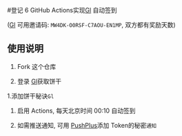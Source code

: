 #登记
6
GitHub Actions实现[Gl][glados] 自动签到

([Gl][glados] 可用邀请码: `MW4DK-O0RSF-C7AOU-EN1MP`, 双方都有奖励天数)

## 使用说明

1. Fork 这个仓库

1. 登录 [Gl][glados]获取饼干

1.添加饼干秘诀`Gl`

1. 启用 Actions, 每天北京时间 00:10 自动签到

1. 如需推送通知, 可用 [PushPlus][pushplus]添加 Token的秘密`通知`

[glados]: https://github.com/glados-network/GLaDOS
[pushplus]: https://www.pushplus.plus/

